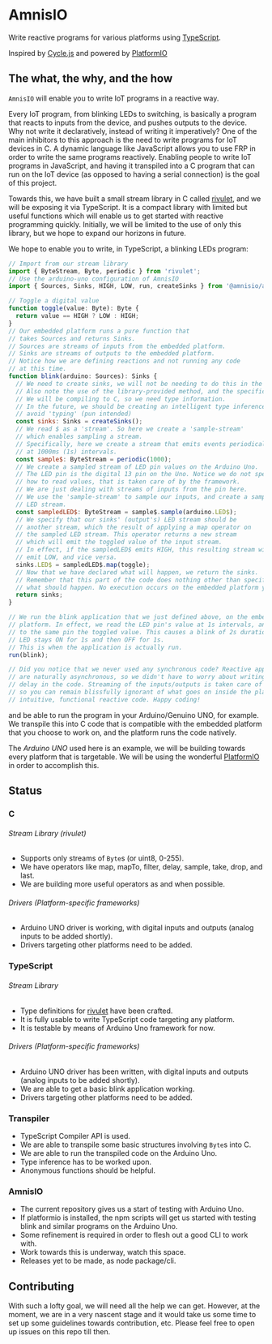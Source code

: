 # AmnisIO
Write reactive programs for various platforms using [TypeScript](https://www.typescriptlang.org/).

Inspired by [Cycle.js](http://cycle.js.org/) and powered by [PlatformIO](http://platformio.org/)

## The what, the why, and the how
`AmnisIO` will enable you to write IoT programs in a reactive way.

Every IoT program, from blinking LEDs to switching, is basically a program that reacts to inputs from the device, and pushes outputs to the device. Why not write it declaratively, instead of writing it imperatively? One of the main inhibitors to this approach is the need to write programs for IoT devices in C. A dynamic language like JavaScript allows you to use FRP in order to write the same programs reactively. Enabling people to write IoT programs in JavaScript, and having it transpiled into a C program that can run on the IoT device (as opposed to having a serial connection) is the goal of this project.

Towards this, we have built a small stream library in C called [rivulet](https://github.com/AmnisIO/rivulet), and we will be exposing it via TypeScript. It is a compact library with limited but useful functions which will enable us to get started with reactive programming quickly. Initially, we will be limited to the use of only this library, but we hope to expand our horizons in future.

We hope to enable you to write, in TypeScript, a blinking LEDs program:
```js
// Import from our stream library
import { ByteStream, Byte, periodic } from 'rivulet';
// Use the arduino-uno configuration of AmnisIO
import { Sources, Sinks, HIGH, LOW, run, createSinks } from '@amnisio/arduino-uno';

// Toggle a digital value
function toggle(value: Byte): Byte {
  return value == HIGH ? LOW : HIGH;
}
// Our embedded platform runs a pure function that
// takes Sources and returns Sinks.
// Sources are streams of inputs from the embedded platform.
// Sinks are streams of outputs to the embedded platform.
// Notice how we are defining reactions and not running any code
// at this time.
function blink(arduino: Sources): Sinks {
  // We need to create sinks, we will not be needing to do this in the future.
  // Also note the use of the library-provided method, and the specification of type.
  // We will be compiling to C, so we need type information.
  // In the future, we should be creating an intelligent type inference engine to
  // avoid 'typing' (pun intended)
  const sinks: Sinks = createSinks();
  // We read $ as a 'stream'. So here we create a 'sample-stream'
  // which enables sampling a stream.
  // Specifically, here we create a stream that emits events periodically
  // at 1000ms (1s) intervals.
  const sample$: ByteStream = periodic(1000);
  // We create a sampled stream of LED pin values on the Arduino Uno.
  // The LED pin is the digital 13 pin on the Uno. Notice we do not specify
  // how to read values, that is taken care of by the framework.
  // We are just dealing with streams of inputs from the pin here.
  // We use the 'sample-stream' to sample our inputs, and create a sampled
  // LED stream.
  const sampledLED$: ByteStream = sample$.sample(arduino.LED$);
  // We specify that our sinks' (output's) LED stream should be
  // another stream, which the result of applying a map operator on
  // the sampled LED stream. This operator returns a new stream
  // which will emit the toggled value of the input stream.
  // In effect, if the sampledLED$ emits HIGH, this resulting stream will
  // emit LOW, and vice versa.
  sinks.LED$ = sampledLED$.map(toggle);
  // Now that we have declared what will happen, we return the sinks.
  // Remember that this part of the code does nothing other than specify
  // what should happen. No execution occurs on the embedded platform yet.
  return sinks;
}

// We run the blink application that we just defined above, on the embedded
// platform. In effect, we read the LED pin's value at 1s intervals, and we write
// to the same pin the toggled value. This causes a blink of 2s duration, where the
// LED stays ON for 1s and then OFF for 1s.
// This is when the application is actually run.
run(blink);

// Did you notice that we never used any synchronous code? Reactive applications
// are naturally asynchronous, so we didn't have to worry about writing a synchronous
// delay in the code. Streaming of the inputs/outputs is taken care of by the framework,
// so you can remain blissfully ignorant of what goes on inside the platform, while writing
// intuitive, functional reactive code. Happy coding!

```
and be able to run the program in your Arduino/Genuino UNO, for example. We transpile this into C code that is compatible with the embedded platform that you choose to work on, and the platform runs the code natively.

The *Arduino UNO* used here is an example, we will be building towards every platform that is targetable. We will be using the wonderful [PlatformIO](https://github.com/platformio/platformio) in order to accomplish this.

## Status
### C
###### Stream Library (rivulet)
* Supports only streams of `Byte`s (or uint8, 0-255).
* We have operators like map, mapTo, filter, delay, sample, take, drop, and last.
* We are building more useful operators as and when possible.

###### Drivers (Platform-specific frameworks)
* Arduino UNO driver is working, with digital inputs and outputs (analog inputs to be added shortly).
* Drivers targeting other platforms need to be added.

### TypeScript
###### Stream Library
* Type definitions for [rivulet](https://github.com/AmnisIO/rivulet) have been crafted.
* It is fully usable to write TypeScript code targeting any platform.
* It is testable by means of Arduino Uno framework for now.

###### Drivers (Platform-specific frameworks)
* Arduino UNO driver has been written, with digital inputs and outputs (analog inputs to be added shortly).
* We are able to get a basic blink application working.
* Drivers targeting other platforms need to be added.

### Transpiler
* TypeScript Compiler API is used.
* We are able to transpile some basic structures involving `Byte`s into C.
* We are able to run the transpiled code on the Arduino Uno.
* Type inference has to be worked upon.
* Anonymous functions should be helpful.

### AmnisIO
* The current repository gives us a start of testing with Arduino Uno.
* If platformio is installed, the npm scripts will get us started with testing blink and similar programs on the Arduino Uno.
* Some refinement is required in order to flesh out a good CLI to work with.
* Work towards this is underway, watch this space.
* Releases yet to be made, as node package/cli.

## Contributing
With such a lofty goal, we will need all the help we can get. However, at the moment, we are in a very nascent stage and it would take us some time to set up some guidelines towards contribution, etc. Please feel free to open up issues on this repo till then.
